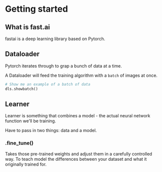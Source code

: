 # Getting started
## What is fast.ai

fastai is a deep learning library based on Pytorch.

## Dataloader

Pytorch iterates through to grap a bunch of data at a time.

A Dataloader will feed the training algorithm with a `batch` of images at once.

```python
# Show me an example of a batch of data
dls.showbatch()
```

## Learner

Learner is something that combines a model - the actual neural network function we'll be training.

Have to pass in two things: data and a model.
### .fine_tune()

Takes those pre-trained weights and adjust them in a carefully controlled way. To teach model the differences between your dataset and what it originally trained for. 